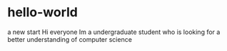 # hello-world
a new start
Hi everyone
Im a undergraduate student who is looking for a better understanding of computer science
